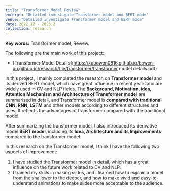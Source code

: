 ```yaml
---
title: "Transformer Model Review"
excerpt: "Detailed investigate Transformer model and BERT mode"
venue: "Detailed investigate Transformer model and BERT mode"
date: 2022.12 - 2023.2
collection: research
---
```

**Key words:** Transformer model, Review.

The following are the main work of this project:

* [Transformer Model Details](https://xubowen0816.github.io/bowen-xu.github.io/research/file/transformer/transformer model details.pdf)

In this project, I mainly completed the research on **Transformer model** and its derived BERT model, which have great influence in recent years and are widely used in CV and NLP fields. The **Background, Motivation, idea, Attention Mechanism and Architecture of Transformer model** are summarized in detail, and Transformer model is **compared with traditional CNN, RNN, LSTM** and other models according to different structures and uses. It reflects the advantages of transformer compared with the traditional model.

After summarizing the transformer model, I also introduced its derivative model **BERT model**, including its **Idea, Architecture and its Improvements** compared to the transformer model.

In this research on the Transformer model, I think I have the following two aspects of improvement:

1. I have studied the Transformer model in detail, which has a great influence on the future work related to CV and NLP.
2. I trained my skills in making slides, and I learned how to explain a model from the shallower to the deeper, and how to make vivid and easy-to-understand animations to make slides more acceptable to the audience.
